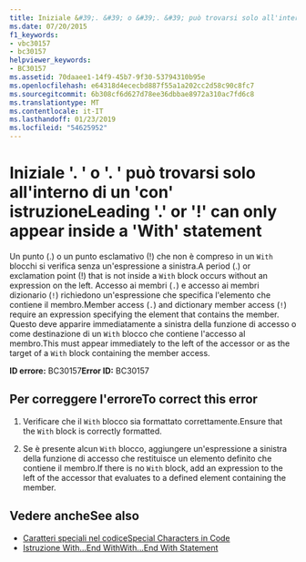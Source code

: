 ```yaml
---
title: Iniziale &#39;. &#39; o &#39;. &#39; può trovarsi solo all'interno di un &#39;con&#39; istruzione
ms.date: 07/20/2015
f1_keywords:
- vbc30157
- bc30157
helpviewer_keywords:
- BC30157
ms.assetid: 70daaee1-14f9-45b7-9f30-53794310b95e
ms.openlocfilehash: e64318d4ececbd887f55a1a202cc2d58c90c8fc7
ms.sourcegitcommit: 6b308cf6d627d78ee36dbbae8972a310ac7fd6c8
ms.translationtype: MT
ms.contentlocale: it-IT
ms.lasthandoff: 01/23/2019
ms.locfileid: "54625952"
---
```

# <a name="leading-3939-or-3939-can-only-appear-inside-a-39with39-statement"></a><span data-ttu-id="9df8a-102">Iniziale &#39;. &#39; o &#39;. &#39; può trovarsi solo all'interno di un &#39;con&#39; istruzione</span><span class="sxs-lookup"><span data-stu-id="9df8a-102">Leading &#39;.&#39; or &#39;!&#39; can only appear inside a &#39;With&#39; statement</span></span>
<span data-ttu-id="9df8a-103">Un punto (.) o un punto esclamativo (!) che non è compreso in un `With` blocchi si verifica senza un'espressione a sinistra.</span><span class="sxs-lookup"><span data-stu-id="9df8a-103">A period (.) or exclamation point (!) that is not inside a `With` block occurs without an expression on the left.</span></span> <span data-ttu-id="9df8a-104">Accesso ai membri (`.`) e accesso ai membri dizionario (`!`) richiedono un'espressione che specifica l'elemento che contiene il membro.</span><span class="sxs-lookup"><span data-stu-id="9df8a-104">Member access (`.`) and dictionary member access (`!`) require an expression specifying the element that contains the member.</span></span> <span data-ttu-id="9df8a-105">Questo deve apparire immediatamente a sinistra della funzione di accesso o come destinazione di un `With` blocco che contiene l'accesso al membro.</span><span class="sxs-lookup"><span data-stu-id="9df8a-105">This must appear immediately to the left of the accessor or as the target of a `With` block containing the member access.</span></span>  
  
 <span data-ttu-id="9df8a-106">**ID errore:** BC30157</span><span class="sxs-lookup"><span data-stu-id="9df8a-106">**Error ID:** BC30157</span></span>  
  
## <a name="to-correct-this-error"></a><span data-ttu-id="9df8a-107">Per correggere l'errore</span><span class="sxs-lookup"><span data-stu-id="9df8a-107">To correct this error</span></span>  
  
1.  <span data-ttu-id="9df8a-108">Verificare che il `With` blocco sia formattato correttamente.</span><span class="sxs-lookup"><span data-stu-id="9df8a-108">Ensure that the `With` block is correctly formatted.</span></span>  
  
2.  <span data-ttu-id="9df8a-109">Se è presente alcun `With` blocco, aggiungere un'espressione a sinistra della funzione di accesso che restituisce un elemento definito che contiene il membro.</span><span class="sxs-lookup"><span data-stu-id="9df8a-109">If there is no `With` block, add an expression to the left of the accessor that evaluates to a defined element containing the member.</span></span>  
  
## <a name="see-also"></a><span data-ttu-id="9df8a-110">Vedere anche</span><span class="sxs-lookup"><span data-stu-id="9df8a-110">See also</span></span>
- [<span data-ttu-id="9df8a-111">Caratteri speciali nel codice</span><span class="sxs-lookup"><span data-stu-id="9df8a-111">Special Characters in Code</span></span>](../../../visual-basic/programming-guide/program-structure/special-characters-in-code.md)
- [<span data-ttu-id="9df8a-112">Istruzione With...End With</span><span class="sxs-lookup"><span data-stu-id="9df8a-112">With...End With Statement</span></span>](../../../visual-basic/language-reference/statements/with-end-with-statement.md)

